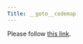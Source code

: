 ```yaml
---
Title: __goto__codemap
---
```


<head><meta http-equiv="refresh" content="1; url=/research/softwarecartography" /></head><body><p>Please follow <a href="/research/softwarecartography">this link</a>.</p></body>
